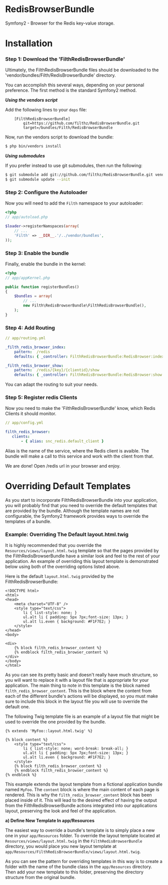 RedisBrowserBundle
==================

Symfony2 - Browser for the Redis key-value storage.



Installation
============

### Step 1: Download the 'FilthRedisBrowserBundle'

Ultimately, the FilthRedisBrowserBundle files should be downloaded to the
'vendor/bundles/Filth/RedisBrowserBundle' directory.

You can accomplish this several ways, depending on your personal preference.
The first method is the standard Symfony2 method.

***Using the vendors script***

Add the following lines to your `deps` file:

```
    [FilthRedisBrowserBundle]
        git=https://github.com/filthz/RedisBrowserBundle.git
        target=/bundles/Filth/RedisBrowserBundle
```

Now, run the vendors script to download the bundle:

``` bash
$ php bin/vendors install
```

***Using submodules***

If you prefer instead to use git submodules, then run the following:

``` bash
$ git submodule add git://github.com/filthz/RedisBrowserBundle.git vendor/bundles/Filth/RedisBrowserBundle
$ git submodule update --init
```

### Step 2: Configure the Autoloader

Now you will need to add the `Filth` namespace to your autoloader:

``` php
<?php
// app/autoload.php

$loader->registerNamspaces(array(
    // ...
    'Filth' => __DIR__.'/../vendor/bundles',
));
```
### Step 3: Enable the bundle

Finally, enable the bundle in the kernel:

```php
<?php
// app/appKernel.php

public function registerBundles()
{
    $bundles = array(
        // ...
        new Filth\RedisBrowserBundle\FilthRedisBrowserBundle(),
    );
}
```

### Step 4: Add Routing

```yml
// app/routing.yml

_filth_redis_browser_index:
    pattern:  /redis
    defaults: { _controller: FilthRedisBrowserBundle:RedisBrowser:index }

_filth_redis_browser_show:
    pattern:  /redis/{key}/{clientid}/show
    defaults: { _controller: FilthRedisBrowserBundle:RedisBrowser:show }
````    

You can adapt the routing to suit your needs.

### Step 5: Register redis Clients

Now you need to make the 'FilthRedisBrowserBundle' know, which Redis Clients it should monitor.

```yml
// app/config.yml

filth_redis_browser:
   clients:
       - { alias: snc_redis.default_client }
```

Alias is the name of the service, where the Redis client is avaible. The bundle will make a call to this service and work with the client from that.

We are done! Open /redis url in your browser and enjoy.


Overriding Default Templates
============================


As you start to incorporate FilthRedisBrowserBundle into your application, you will probably
find that you need to override the default templates that are provided by
the bundle. Although the template names are not configurable, the Symfony2
framework provides ways to override the templates of a bundle.


### Example: Overriding The Default layout.html.twig

It is highly recommended that you override the `Resources/views/layout.html.twig`
template so that the pages provided by the FilthRedisBrowserBundle have a similar look and
feel to the rest of your application. An example of overriding this layout template
is demonstrated below using both of the overriding options listed above.

Here is the default `layout.html.twig` provided by the FilthRedisBrowserBundle:

``` html+jinja
<!DOCTYPE html>
<html>
<head>
    <meta charset="UTF-8" />
    <style type="text/css">
        li { list-style: none; }
        ul.alt li { padding: 5px 7px;font-size: 13px; }
        ul.alt li.even { background: #F1F7E2; }
    </style>
</head>
<body>

<div>
    {% block filth_redis_browser_content %}
    {% endblock filth_redis_browser_content %}
</div>
</body>
</html>

```

As you can see its pretty basic and doesn't really have much structure, so you will
want to replace it with a layout file that is appropriate for your application. The
main thing to note in this template is the block named `filth_redis_browser_content`. This is
the block where the content from each of the different bundle's actions will be
displayed, so you must make sure to include this block in the layout file you will
use to override the default one.

The following Twig template file is an example of a layout file that might be used
to override the one provided by the bundle.

``` html+jinja
{% extends 'MyFoo::layout.html.twig' %}

{% block content %}
    <style type="text/css">
        li { list-style: none; word-break: break-all; }
        ul.alt li { padding: 5px 7px;font-size: 13px; }
        ul.alt li.even { background: #F1F7E2; }
    </style>
    {% block filth_redis_browser_content %}
    {% endblock filth_redis_browser_content %}
{% endblock %}
```

This example extends the layout template from a fictional application bundle named
`MyFoo`. The `content` block is where the main content of each page is rendered.
This is why the `filth_redis_browser_content` block has been placed inside of it. This will
lead to the desired effect of having the output from the FilthRedisBrowserBundle actions
integrated into our applications layout, preserving the look and feel of the
application.

**a) Define New Template In app/Resources**

The easiest way to override a bundle's template is to simply place a new one in
your `app/Resources` folder. To override the layout template located at
`Resources/views/layout.html.twig` in the `FilthRedisBrowserBundle` directory, you would place
you new layout template at `app/Resources/FilthRedisBrowserBundle/views/layout.html.twig`.

As you can see the pattern for overriding templates in this way is to
create a folder with the name of the bundle class in the `app/Resources` directory.
Then add your new template to this folder, preserving the directory structure from the
original bundle.





        
